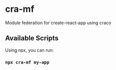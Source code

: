 # cra-mf

Module federation for create-react-app using craco

## Available Scripts

Using npx, you can run:

### `npx cra-mf my-app`
